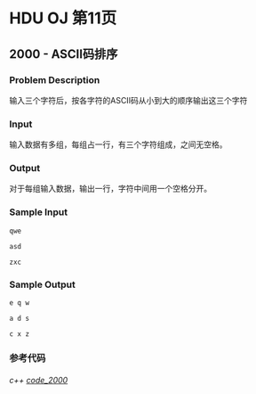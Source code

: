 # HDU OJ 第11页

## 2000 - ASCII码排序


### Problem Description
输入三个字符后，按各字符的ASCII码从小到大的顺序输出这三个字符

### Input

输入数据有多组，每组占一行，有三个字符组成，之间无空格。

### Output

对于每组输入数据，输出一行，字符中间用一个空格分开。

### Sample Input
```
qwe

asd

zxc
```

### Sample Output
```
e q w

a d s

c x z
```

### 参考代码

###### c++ [code_2000](https://github.com/ZhengzxDev/hdu_oj_page_eleven/blob/main/codes/c%2B%2B/question_2000.cpp)